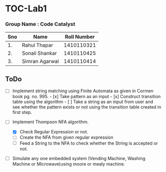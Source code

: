 # TOC-Lab1

### Group Name : Code Catalyst

| Sno | Name           | Roll Number |
|-----|----------------|-------------|
| 1.  | Rahul Thapar   | 1410110321  |
| 2.  | Sonali Shankar | 1410110425  |
| 3.  | Simran Agarwal | 1410110414  |

## ToDo
- [ ] Implement string matching using Finite Automata as given in Cormen book pg. no. 995.
        - [x] Take pattern as an input
        - [x] Construct transition table using the algorithm
        - [ ] Take a string as an input from user and see whether the pattern exists or not using the transition table created in first step.

- [ ] Implement Thompson NFA algorithm.
    - [x] Check Regular Expression or not.
    - [ ] Create the NFA from given regular expression 
    - [ ] Feed a String to the NFA to check whether the String is accepted or not.
   
- [ ] Simulate any one embedded system (Vending Machine, Washing Machine or Microwave)using moore or mealy machine.

